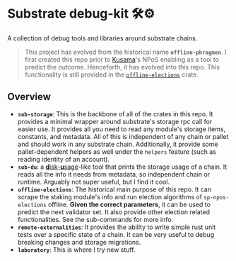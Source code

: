 # Substrate debug-kit 🛠⚙️

A collection of debug tools and libraries around substrate chains.

> This project has evolved from the historical name **`offline-phragmen`**. I first created this repo
> prior to [Kusama](https://kusama.network/)'s NPoS enabling as a tool to predict the outcome. Henceforth, it has evolved
> into this repo. This functionality is still provided in the [`offline-elections`](https://github.com/paritytech/offline-phragmen/tree/master/offline-election) crate.

## Overview

- **`sub-storage`**: This is the backbone of all of the crates in this repo. It provides a minimal
  wrapper around substrate's storage rpc call for easier use. It provides all you need to read any
  module's storage items, constants, and metadata. All of this is independent of any chain or pallet
  and should work in any substrate chain. Additionally, it provide some pallet-dependent helpers as
  well under the `helpers` feature (such as reading identity of an account).
- **`sub-du`**: a [**d**isk-**u**sage](https://en.wikipedia.org/wiki/Du_(Unix))-like tool that prints the storage usage of a chain. It reads all the info
  it needs from metadata, so independent chain or runtime. Arguably not super useful, but I find it
  cool.
- **`offline-elections`**: The historical main purpose of this repo. It can scrape the staking
  module's info and run election algorithms of `sp-npos-elections` offline. **Given the correct
  parameters**, it can be used to predict the next validator set. It also provide other election
  related functionalities. See the sub-commands for more info.
- **`remote-externalities`**: It provides the ability to write simple rust unit tests over a
  specific state of a chain. It can be very useful to debug breaking changes and storage migrations.
- **`laboratory`**: This is where I try new stuff.
